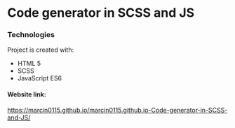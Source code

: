 # Code generator in SCSS and JS

### Technologies
Project is created with:

* HTML 5
* SCSS
* JavaScript ES6

#### Website link:
https://marcin0115.github.io/marcin0115.github.io-Code-generator-in-SCSS-and-JS/
